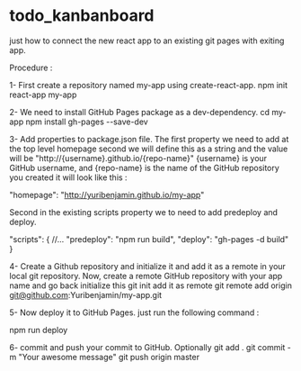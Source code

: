 # todo_kanbanboard

just how to connect the new react app to an existing git pages with exiting app.

Procedure :

1- First create a repository named my-app using create-react-app.
npm init react-app my-app

2- We need to install GitHub Pages package as a dev-dependency.
cd my-app
npm install gh-pages --save-dev

3- Add properties to package.json file.
The first property we need to add at the top level homepage second we will define this as a string and the value will be "http://{username}.github.io/{repo-name}" {username} is your GitHub username, and {repo-name} is the name of the GitHub repository you created it will look like this :

"homepage": "http://yuribenjamin.github.io/my-app"

Second in the existing scripts property we to need to add predeploy and deploy.

"scripts": {
//...
"predeploy": "npm run build",
"deploy": "gh-pages -d build"
}

4- Create a Github repository and initialize it and add it as a remote in your local git repository.
Now, create a remote GitHub repository with your app name and go back initialize this
git init
add it as remote
git remote add origin git@github.com:Yuribenjamin/my-app.git

5- Now deploy it to GitHub Pages.
just run the following command :

npm run deploy

6- commit and push your commit to GitHub. Optionally
git add .
git commit -m "Your awesome message"
git push origin master
